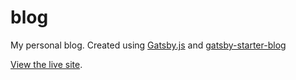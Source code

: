 # blog

My personal blog. Created using [Gatsby.js](https://www.gatsbyjs.org/) and [gatsby-starter-blog](https://github.com/gatsbyjs/gatsby-starter-blog)

[View the live site](https://mvasigh.netlify.com).
